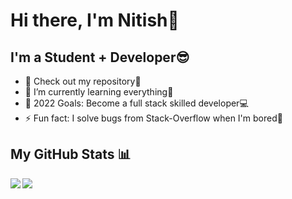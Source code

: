 # Hi there, I'm Nitish👋 

## I'm a Student + Developer😎

- 🔭 Check out my repository🤗
- 🌱 I’m currently learning everything🥇
- 🥅 2022 Goals: Become a full stack skilled developer💻
- ⚡ Fun fact: I solve bugs from Stack-Overflow when I'm bored👾



## My GitHub Stats 📊
<a href="https://github.com/nitishramaraj/github-readme-stats">
  <img align="left" src="https://github-readme-stats.vercel.app/api?username=nitishramaraj&count_private=true&show_icons=true&theme=radical" />
</a>
<a href="https://github.com/nitishramaraj/convoychat">
  <img align="center" src="https://github-readme-stats.vercel.app/api/top-langs/?username=nitishramaraj" />
</a>
